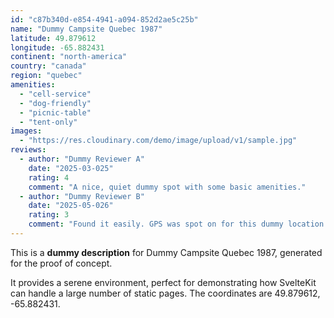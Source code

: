 ```yaml
---
id: "c87b340d-e854-4941-a094-852d2ae5c25b"
name: "Dummy Campsite Quebec 1987"
latitude: 49.879612
longitude: -65.882431
continent: "north-america"
country: "canada"
region: "quebec"
amenities:
  - "cell-service"
  - "dog-friendly"
  - "picnic-table"
  - "tent-only"
images:
  - "https://res.cloudinary.com/demo/image/upload/v1/sample.jpg"
reviews:
  - author: "Dummy Reviewer A"
    date: "2025-03-025"
    rating: 4
    comment: "A nice, quiet dummy spot with some basic amenities."
  - author: "Dummy Reviewer B"
    date: "2025-05-026"
    rating: 3
    comment: "Found it easily. GPS was spot on for this dummy location."
---
```


This is a **dummy description** for Dummy Campsite Quebec 1987, generated for the proof of concept.

It provides a serene environment, perfect for demonstrating how SvelteKit can handle a large number of static pages. The coordinates are 49.879612, -65.882431.
